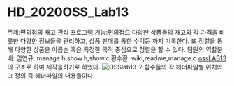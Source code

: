# HD_2020OSS_Lab13
주제:편의점의 재고 관리 프로그램
기능:편의점으 다양한 상품들의 재고와 각 가격을 비릇한 다양한 정보들을 관리하고, 상품 판매를 통한 수익등 까지 기록한다. 또 정렬을 통해 다양한 상품을 이름순 혹은 특정한 목적 중심으로 정렬을 할 수 있다.
팀원의 역할분배:
임연규: manage.h,show.h,show.c
황수환: wiki,readme,manage.c
[ossLAB13](https://user-images.githubusercontent.com/63580888/80564012-a849fc00-8a27-11ea-9531-5527f3c0a550.jpg)
의 구조로 하여 제작을하기로 하였다.
![OSSlab13-2](https://user-images.githubusercontent.com/63580888/80565723-2b6d5100-8a2c-11ea-8937-cac5cf09bdd3.jpg)
함수들의 각 헤더파일별 위치와 그 정의 즉 헤더파일의 내용들이다.
